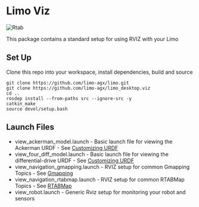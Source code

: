 # Limo Viz

![Rtab](https://limo-agx.github.io/_images/rtabmap.png)

This package contains a standard setup for using RVIZ with your Limo

## Set Up

Clone this repo into your workspace, install dependencies, build and source

    git clone https://github.com/limo-agx/limo.git
    git clone https://github.com/limo-agx/limo_desktop.viz
    cd ..
    rosdep install --from-paths src --ignore-src -y
    catkin_make
    source devel/setup.bash

## Launch Files

* view_ackerman_model.launch - Basic launch file for viewing the Ackerman URDF - See [Customizing URDF](https://limo-agx.github.io/custom_urdf.html)
* view_four_diff_model.launch - Basic launch file for viewing the differential-drive URDF - See [Customizing URDF](https://limo-agx.github.io/custom_urdf.html)
* view_navigation_gmapping.launch - RVIZ setup for common Gmapping Topics  - See [Gmapping](https://limo-agx.github.io/navigation_gmapping.html)
* view_navigation_rtabmap.launch - RVIZ setup for common RTABMap Topics  - See [RTABMap](https://limo-agx.github.io/navigation_rtabmap.html)
* view_robot.launch - Generic Rviz setup for monitoring your robot and sensors
